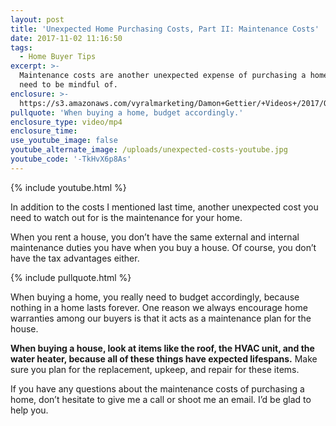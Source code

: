 ```yaml
---
layout: post
title: 'Unexpected Home Purchasing Costs, Part II: Maintenance Costs'
date: 2017-11-02 11:16:50
tags:
  - Home Buyer Tips
excerpt: >-
  Maintenance costs are another unexpected expense of purchasing a home that you
  need to be mindful of.
enclosure: >-
  https://s3.amazonaws.com/vyralmarketing/Damon+Gettier/+Videos+/2017/October/Roanoke+Real+Estate+Agent-+Unexpected+Home+Purchasing+Costs%252C+Part+II-+Maintenance+Costs.mp4
pullquote: 'When buying a home, budget accordingly.'
enclosure_type: video/mp4
enclosure_time:
use_youtube_image: false
youtube_alternate_image: /uploads/unexpected-costs-youtube.jpg
youtube_code: '-TkHvX6p8As'
---
```



{% include youtube.html %}

In addition to the costs I mentioned last time, another unexpected cost you need to watch out for is the maintenance for your home.

When you rent a house, you don’t have the same external and internal maintenance duties you have when you buy a house. Of course, you don’t have the tax advantages either.

{% include pullquote.html %}

When buying a home, you really need to budget accordingly, because nothing in a home lasts forever. One reason we always encourage home warranties among our buyers is that it acts as a maintenance plan for the house.

**When buying a house, look at items like the roof, the HVAC unit, and the water heater, because all of these things have expected lifespans.** Make sure you plan for the replacement, upkeep, and repair for these items.

If you have any questions about the maintenance costs of purchasing a home, don’t hesitate to give me a call or shoot me an email. I’d be glad to help you.
